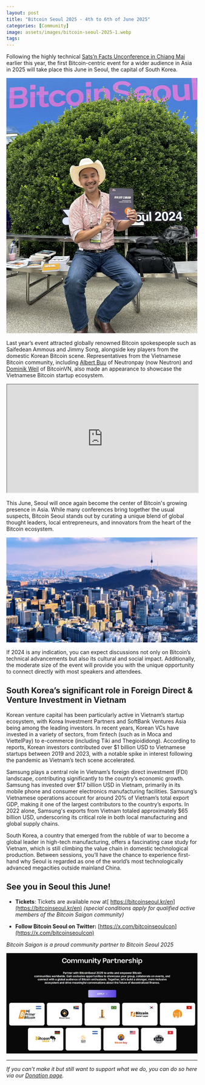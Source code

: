 ```yaml
---
layout: post
title: "Bitcoin Seoul 2025 - 4th to 6th of June 2025"
categories: [Community]
image: assets/images/bitcoin-seoul-2025-1.webp
tags:
---
```


Following the highly technical [Sats’n Facts Unconference in Chiang Mai](https://bitcoinsaigon.org/bitcoin-technical-conference-chiang-mai-2025/) earlier this year, the first Bitcoin-centric event for a wider audience in Asia in 2025 will take place this June in Seoul, the capital of South Korea.

![](/assets/images/bitcoin-seoul-2025-2.webp)

Last year’s event attracted globally renowned Bitcoin spokespeople such as Saifedean Ammous and Jimmy Song, alongside key players from the domestic Korean Bitcoin scene. Representatives from the Vietnamese Bitcoin community, including [Albert Buu](twitter.com/subnetmask) of Neutronpay (now Neutron) and [Dominik Weil](https://twitter.com/DominikWeil) of BitcoinVN, also made an appearance to showcase the Vietnamese Bitcoin startup ecosystem.

<iframe id="odysee-iframe" style="width:100%; aspect-ratio:16 / 9;" src="https://odysee.com/%24/embed/%40BitcoinSaigon%3Aa%2Fbitcoin-seoul-2025-is-on-its-way%3A2?r=82GcFT5UdLxGrDmieSnyaYGXmkjtgv5Q" allowfullscreen></iframe>

This June, Seoul will once again become the center of Bitcoin's growing presence in Asia. While many conferences bring together the usual suspects, Bitcoin Seoul stands out by curating a unique blend of global thought leaders, local entrepreneurs, and innovators from the heart of the Bitcoin ecosystem.

![](/assets/images/bitcoin-seoul-2025-3.webp)

If 2024 is any indication, you can expect discussions not only on Bitcoin’s technical advancements but also its cultural and social impact. Additionally, the moderate size of the event will provide you with the unique opportunity to connect directly with most speakers and attendees.

## South Korea’s significant role in Foreign Direct & Venture Investment in Vietnam

Korean venture capital has been particularly active in Vietnam’s startup ecosystem, with Korea Investment Partners and SoftBank Ventures Asia being among the leading investors. In recent years, Korean VCs have invested in a variety of sectors, from fintech (such as in Moca and ViettelPay) to e-commerce (including Tiki and Thegioididong). According to reports, Korean investors contributed over $1 billion USD to Vietnamese startups between 2019 and 2023, with a notable spike in interest following the pandemic as Vietnam’s tech scene accelerated.

Samsung plays a central role in Vietnam’s foreign direct investment (FDI) landscape, contributing significantly to the country’s economic growth. Samsung has invested over $17 billion USD in Vietnam, primarily in its mobile phone and consumer electronics manufacturing facilities. Samsung’s Vietnamese operations account for around 20% of Vietnam’s total export GDP, making it one of the largest contributors to the country’s exports. In 2022 alone, Samsung's exports from Vietnam totaled approximately $65 billion USD, underscoring its critical role in both local manufacturing and global supply chains.

South Korea, a country that emerged from the rubble of war to become a global leader in high-tech manufacturing, offers a fascinating case study for Vietnam, which is still climbing the value chain in domestic technological production. Between sessions, you’ll have the chance to experience first-hand why Seoul is regarded as one of the world’s most technologically advanced megacities outside mainland China.

## See you in Seoul this June!

- **Tickets**: Tickets are available now at[ https://bitcoinseoul.kr/en](https://bitcoinseoul.kr/en) _(special conditions apply for qualified active members of the Bitcoin Saigon community)_

- **Follow Bitcoin Seoul on Twitter:** [https://x.com/bitcoinseoulcon](https://x.com/bitcoinseoulcon)

_Bitcoin Saigon is a proud community partner to Bitcoin Seoul 2025_

![](/assets/images/bitcoin-seoul-2025-4.webp)

---

_If you can’t make it but still want to support what we do, you can do so here via our [Donation page](https://bitcoinsaigon.org/donate-satoshis)._
